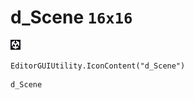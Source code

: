 # d_Scene `16x16`
<img src="/img/d_Scene.png" width=16 height=16>

``` CSharp
EditorGUIUtility.IconContent("d_Scene")
```
```
d_Scene
```
